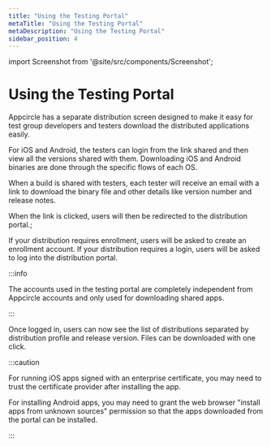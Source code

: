 ```yaml
---
title: "Using the Testing Portal"
metaTitle: "Using the Testing Portal"
metaDescription: "Using the Testing Portal"
sidebar_position: 4
---
```


import Screenshot from '@site/src/components/Screenshot';

# Using the Testing Portal

Appcircle has a separate distribution screen designed to make it easy for test group developers and testers download the distributed applications easily.

For iOS and Android, the testers can login from the link shared and then view all the versions shared with them. Downloading iOS and Android binaries are done through the specific flows of each OS.

When a build is shared with testers, each tester will receive an email with a link to download the binary file and other details like version number and release notes.

When the link is clicked, users will then be redirected to the distribution portal.;

If your distribution requires enrollment, users will be asked to create an enrollment account. If your distribution requires a login, users will be asked to log into the distribution portal.

:::info

The accounts used in the testing portal are completely independent from Appcircle accounts and only used for downloading shared apps.

:::

<Screenshot url="https://cdn.appcircle.io/docs/assets/10-14-EnrollLogin.jpg" />

Once logged in, users can now see the list of distributions separated by distribution profile and release version. Files can be downloaded with one click.

:::caution

For running iOS apps signed with an enterprise certificate, you may need to trust the certificate provider after installing the app.

For installing Android apps, you may need to grant the web browser "install apps from unknown sources" permission so that the apps downloaded from the portal can be installed.

:::

<Screenshot url="https://cdn.appcircle.io/docs/assets/10-15-DownloadDevices.jpg" />
